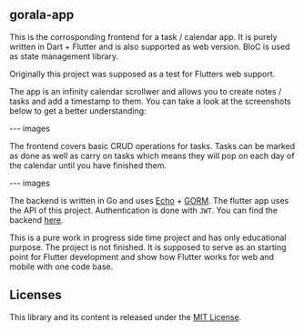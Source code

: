 ## gorala-app

This is the corrosponding frontend for a task / calendar app.
It is purely written in Dart + Flutter and is also supported as web version.
BloC is used as state management library.

Originally this project was supposed as a test for Flutters web support.

The app is an infinity calendar scrollwer and allows you to create notes / tasks and add a timestamp to them.
You can take a look at the screenshots below to get a better understanding:

--- images

The frontend covers basic CRUD operations for tasks.
Tasks can be marked as done as well as carry on tasks which means they will pop on each day of the calendar until you have finished them.

--- images

The backend is written in Go and uses [Echo](https://echo.labstack.com/) + [GORM](https://gorm.io/). The flutter app uses the API of this project.
Authentication is done with `JWT`. You can find the backend [here](https://github.com/raLaaaa/gorala-backend).

This is a pure work in progress side time project and has only educational purpose. 
The project is not finished. It is supposed to serve as an starting point for Flutter development and show how Flutter works for web and mobile with one code base.

## Licenses
This library and its content is released under the [MIT License](https://choosealicense.com/licenses/mit/).
